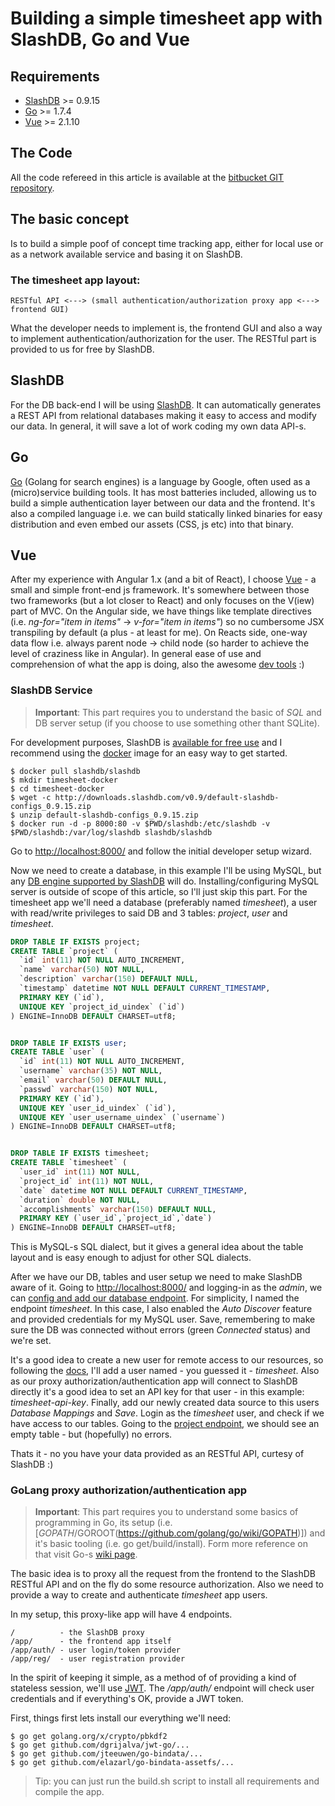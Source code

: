 # Building a simple timesheet app with SlashDB, Go and Vue

## Requirements
* [SlashDB](https://www.slashdb.com/) >= 0.9.15
* [Go](https://golang.org/dl/) >= 1.7.4
* [Vue](https://vuejs.org/v2/guide/installation.html) >= 2.1.10

## The Code
All the code refereed in this article is available at the [bitbucket GIT repository](https://bitbucket.org/slashdb/timesheet/src).

## The basic concept
Is to build a simple poof of concept time tracking app, either for local use or as a network 
available service and basing it on SlashDB.

### The timesheet app layout:
```
RESTful API <---> (small authentication/authorization proxy app <---> frontend GUI)
```
What the developer needs to implement is, the frontend GUI 
and also a way to implement authentication/authorization for the user.
The RESTful part is provided to us for free by SlashDB.

## SlashDB
For the DB back-end I will be using [SlashDB](https://www.slashdb.com/). 
It can automatically generates a REST API from relational databases making it easy to access and modify our data. 
In general, it will save a lot of work coding my own data API-s.

## Go
[Go](https://golang.org/) (Golang for search engines) is a language by Google, often used as a (micro)service building tools. 
It has most batteries included, allowing us to build a simple authentication layer between our data and the frontend. 
It's also a compiled language i.e. we can build statically linked binaries for easy distribution and even embed our assets (CSS, js etc) 
into that binary.

## Vue
After my experience with Angular 1.x (and a bit of React), 
I choose [Vue](https://vuejs.org/) - a small and simple front-end js framework. 
It's somewhere between those two frameworks (but a lot closer to React) and 
only focuses on the V(iew) part of MVC. 
On the Angular side, we have things like template directives (i.e. *ng-for="item in items"* -> *v-for="item in items"*) 
so no cumbersome JSX transpiling by default (a plus - at least for me). 
On Reacts side, one-way data flow i.e. always parent node -> child node (so harder to achieve the level of craziness like in Angular). 
In general ease of use and comprehension of what the app is doing, also the awesome [dev tools](https://github.com/vuejs/vue-devtools) :)

### SlashDB Service

> **Important**: This part requires you to understand the basic of *SQL* and DB server setup 
(if you choose to use something other thant SQLite).

For development purposes, SlashDB is [available for free use](https://www.slashdb.com/download/) 
and I recommend using the [docker](https://docs.slashdb.com/user-guide/docker.html) image for an easy way to get started.

```
$ docker pull slashdb/slashdb
$ mkdir timesheet-docker
$ cd timesheet-docker
$ wget -c http://downloads.slashdb.com/v0.9/default-slashdb-configs_0.9.15.zip
$ unzip default-slashdb-configs_0.9.15.zip
$ docker run -d -p 8000:80 -v $PWD/slashdb:/etc/slashdb -v $PWD/slashdb:/var/log/slashdb slashdb/slashdb
```

Go to [http://localhost:8000/](http://localhost:8000/) and follow the initial developer setup wizard.

Now we need to create a database, in this example I'll be using MySQL, but any [DB engine supported by SlashDB](https://www.slashdb.com/pricing/) will do. 
Installing/configuring MySQL server is outside of scope of this article, so I'll just skip this part. 
For the timesheet app we'll need a database (preferably named *timesheet*), 
a user with read/write privileges to said DB and 3 tables: *project*, *user* and *timesheet*.

```sql
DROP TABLE IF EXISTS project;
CREATE TABLE `project` (
  `id` int(11) NOT NULL AUTO_INCREMENT,
  `name` varchar(50) NOT NULL,
  `description` varchar(150) DEFAULT NULL,
  `timestamp` datetime NOT NULL DEFAULT CURRENT_TIMESTAMP,
  PRIMARY KEY (`id`),
  UNIQUE KEY `project_id_uindex` (`id`)
) ENGINE=InnoDB DEFAULT CHARSET=utf8;


DROP TABLE IF EXISTS user;
CREATE TABLE `user` (
  `id` int(11) NOT NULL AUTO_INCREMENT,
  `username` varchar(35) NOT NULL,
  `email` varchar(50) DEFAULT NULL,
  `passwd` varchar(150) NOT NULL,
  PRIMARY KEY (`id`),
  UNIQUE KEY `user_id_uindex` (`id`),
  UNIQUE KEY `user_username_uindex` (`username`)
) ENGINE=InnoDB DEFAULT CHARSET=utf8;


DROP TABLE IF EXISTS timesheet;
CREATE TABLE `timesheet` (
  `user_id` int(11) NOT NULL,
  `project_id` int(11) NOT NULL,
  `date` datetime NOT NULL DEFAULT CURRENT_TIMESTAMP,
  `duration` double NOT NULL,
  `accomplishments` varchar(150) DEFAULT NULL,
  PRIMARY KEY (`user_id`,`project_id`,`date`)
) ENGINE=InnoDB DEFAULT CHARSET=utf8;
```

This is MySQL-s SQL dialect, but it gives a general idea about the table layout 
and is easy enough to adjust for other SQL dialects.

After we have our DB, tables and user setup we need to make SlashDB aware of it.
Going to [http://localhost:8000/](http://localhost:8000/) and logging-in as the *admin*,
we can [config and add our database endpoint](https://docs.slashdb.com/user-guide/config-databases.html).
For simplicity, I named the endpoint *timesheet*.
In this case, I also enabled the *Auto Discover* feature and provided credentials for my MySQL user.
Save, remembering to make sure the DB was connected without errors (green *Connected* status) and we're set.

It's a good idea to create a new user for remote access to our resources, 
so following the [docs](https://docs.slashdb.com/user-guide/config-users.html),
I'll add a user named - you guessed it - *timesheet*. 
Also as our proxy authorization/authentication app will connect to SlashDB directly it's a good idea 
to set an API key for that user - in this example: *timesheet-api-key*.
Finally, add our newly created data source to this users *Database Mappings* and *Save*. 
Login as the *timesheet* user, and check if we have access to our tables.
Going to the [project endpoint](http://localhost:8000/db/timesheet/project.html), 
we should see an empty table - but (hopefully) no errors.

Thats it - no you have your data provided as an RESTful API, curtesy of SlashDB :)

### GoLang proxy authorization/authentication app

> **Important**: This part requires you to understand some basics of programming in Go, 
its setup (i.e. [$GOPATH/$GOROOT(https://github.com/golang/go/wiki/GOPATH)]) 
and it's basic tooling (i.e. go get/build/install). Form more reference on that visit Go-s 
[wiki page](https://github.com/golang/).

The basic idea is to proxy all the request from the frontend to the SlashDB RESTful API 
and on the fly do some resource authorization. 
Also we need to provide a way to create and authenticate *timesheet* app users.

In my setup, this proxy-like app will have 4 endpoints.
```
/          - the SlashDB proxy
/app/      - the frontend app itself
/app/auth/ - user login/token provider
/app/reg/  - user registration provider
```

In the spirit of keeping it simple, as a method of of providing a kind of stateless session, we'll use [JWT](https://jwt.io/).
The */app/auth/* endpoint will check user credentials and if everything's OK, provide a JWT token.

First, things first lets install our everything we'll need:
```
$ go get golang.org/x/crypto/pbkdf2
$ go get github.com/dgrijalva/jwt-go/...
$ go get github.com/jteeuwen/go-bindata/...
$ go get github.com/elazarl/go-bindata-assetfs/...
```

> Tip: you can just run the build.sh script to install all requirements and compile the app.
